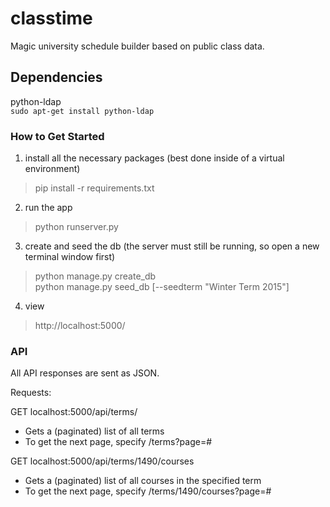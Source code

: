 classtime
=========

Magic university schedule builder based on public class data.  

## Dependencies  

python-ldap  	
`sudo apt-get install python-ldap`

### How to Get Started

1. install all the necessary packages (best done inside of a virtual environment)
> pip install -r requirements.txt

2. run the app
> python runserver.py

3. create and seed the db (the server must still be running, so open a new terminal window first)
> python manage.py create_db  
> python manage.py seed_db [--seedterm "Winter Term 2015"]

4. view
> http://localhost:5000/

### API

All API responses are sent as JSON.  

Requests:  

GET localhost:5000/api/terms/
- Gets a (paginated) list of all terms
- To get the next page, specify /terms?page=#

GET localhost:5000/api/terms/1490/courses
- Gets a (paginated) list of all courses in the specified term
- To get the next page, specify /terms/1490/courses?page=#

